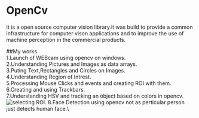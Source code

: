 # OpenCv
It is a open source computer vision library.it was build to provide a common infrastructure for computer vison applications and to improve the use of machine perception in the commercial products.

##My works\
1.Launch of WEBcam using opencv on windows.\
2.Understanding Pictures and Images as data arrays.\
3.Puting Text,Rectangles and Circles on Images.\
4.Understanding Region of Intrest.\
5.Processing Mouse Clicks and events and creating ROI with them.\
6.Creating and using Trackbars.\
7.Understanding HSV and tracking an object based on colors in opencv.\
![selecting ROI](https://github.com/Rakeshreddysr2401/OpenCv/blob/main/opencv/Adjusting%20HSV.svg).
8.Face Detection using opencv not as perticular person just detects human face.\

